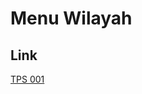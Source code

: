 # Menu Wilayah

## Link

[TPS 001](https://github.com/gigit-pemilu/pemilu-2024-92-papua-barat/tree/main/pileg-dpr/hitung-suara/sub/92-papua-barat/sub/03-fak-fak/sub/11-wartutin/sub/2005-sipatnanam/sub/001-tps)

